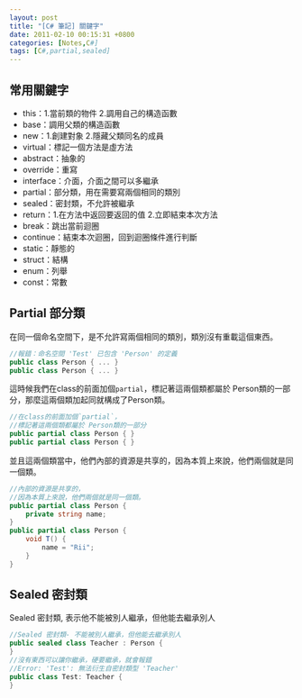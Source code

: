```yaml
---
layout: post
title: "[C# 筆記] 關鍵字"
date: 2011-02-10 00:15:31 +0800
categories: [Notes,C#]
tags: [C#,partial,sealed]
---
```


## 常用關鍵字
- this：1.當前類的物件 2.調用自己的構造函數
- base：調用父類的構造函數
- new：1.創建對象 2.隱藏父類同名的成員
- virtual：標記一個方法是虛方法
- abstract：抽象的
- override：重寫
- interface：介面，介面之間可以多繼承
- partial：部分類，用在需要寫兩個相同的類別
- sealed：密封類，不允許被繼承
- return：1.在方法中返回要返回的值 2.立即結束本次方法
- break：跳出當前迴圈
- continue：結束本次迴圈，回到迴圈條件進行判斷
- static：靜態的
- struct：結構
- enum：列舉
- const：常數

## Partial 部分類

在同一個命名空間下，是不允許寫兩個相同的類別，類別沒有重載這個東西。
```c#
//報錯：命名空間 'Test' 已包含 'Person' 的定義
public class Person { ... }
public class Person { ... }
```

這時候我們在class的前面加個`partial`，標記著這兩個類都屬於 Person類的一部分，那麼這兩個類加起同就構成了Person類。
```c#
//在class的前面加個`partial`，
//標記著這兩個類都屬於 Person類的一部分
public partial class Person { }
public partial class Person { }
```
並且這兩個類當中，他們內部的資源是共享的，因為本質上來說，他們兩個就是同一個類。
```c#
//內部的資源是共享的，
//因為本質上來說，他們兩個就是同一個類。
public partial class Person {
    private string name;
}
public partial class Person {
    void T() {
        name = "Rii";
    }
}
```

## Sealed 密封類
Sealed 密封類, 表示他不能被別人繼承，但他能去繼承別人   
```c#
//Sealed 密封類- 不能被別人繼承，但他能去繼承別人
public sealed class Teacher : Person { 
}
//沒有東西可以讓你繼承，硬要繼承，就會報錯
//Error: 'Test': 無法衍生自密封類型 'Teacher'
public class Test: Teacher { 
}
```